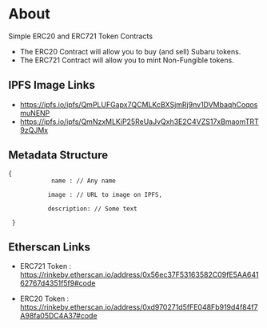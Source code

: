 # About

Simple ERC20 and ERC721 Token Contracts

- The ERC20 Contract will allow you to buy (and sell) Subaru tokens.
- The ERC721 Contract will allow you to mint Non-Fungible tokens.

## IPFS Image Links

- https://ipfs.io/ipfs/QmPLUFGapx7QCMLKcBXSjmRj9nv1DVMbaqhCoqosmuNENP
- https://ipfs.io/ipfs/QmNzxMLKjP25ReUaJvQxh3E2C4VZS17xBmaomTRT9zQJMx

## Metadata Structure

    {
                name : // Any name

               image : // URL to image on IPFS,

               description: // Some text

     }

## Etherscan Links

- ERC721 Token : https://rinkeby.etherscan.io/address/0x56ec37F53163582C09fE5AA64162767d4351f5f9#code

- ERC20 Token : https://rinkeby.etherscan.io/address/0xd970271d5fFE048Fb919d4f84f7A98fa05DC4A37#code
